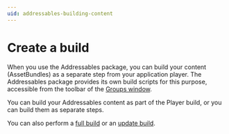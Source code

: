 ```yaml
---
uid: addressables-building-content
---
```


# Create a build

When you use the Addressables package, you can build your content (AssetBundles) as a separate step from your application player. The Addressables package provides its own build scripts for this purpose, accessible from the toolbar of the [Groups window](GroupsWindow.md). 

You can build your Addressables content as part of the Player build, or you can build them as separate steps.

You can also perform a [full build](builds-full-build.md) or an [update build](builds-update-build.md).
